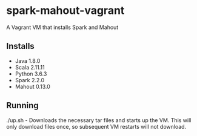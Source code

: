 # spark-mahout-vagrant
A Vagrant VM that installs Spark and Mahout

## Installs
- Java 1.8.0
- Scala 2.11.11
- Python 3.6.3
- Spark 2.2.0
- Mahout 0.13.0

## Running
./up.sh - Downloads the necessary tar files and starts up the VM.  This will only
          download files once, so subsequent VM restarts will not download.
